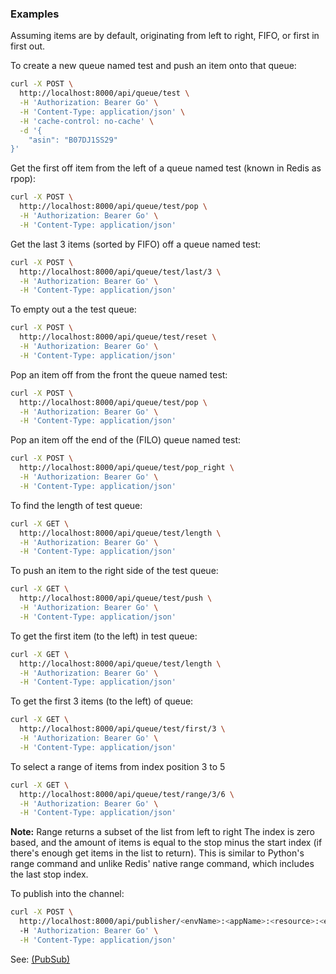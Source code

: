 ### Examples
Assuming items are by default, originating from left to right, FIFO, or first in first out.

To create a new queue named test and push an item onto that queue:

```sh
curl -X POST \
  http://localhost:8000/api/queue/test \
  -H 'Authorization: Bearer Go' \
  -H 'Content-Type: application/json' \
  -H 'cache-control: no-cache' \
  -d '{
	"asin": "B07DJ1SS29"
}'
```
Get the first off item from the left of a queue named test (known in Redis as rpop):
```sh
curl -X POST \
  http://localhost:8000/api/queue/test/pop \
  -H 'Authorization: Bearer Go' \
  -H 'Content-Type: application/json'
```

Get the last 3 items (sorted by FIFO) off a queue named test:
```sh
curl -X POST \
  http://localhost:8000/api/queue/test/last/3 \
  -H 'Authorization: Bearer Go' \
  -H 'Content-Type: application/json'
```

To empty out a the test queue:
```sh
curl -X POST \
  http://localhost:8000/api/queue/test/reset \
  -H 'Authorization: Bearer Go' \
  -H 'Content-Type: application/json'
```

Pop an item off from the front the queue named test:
```sh
curl -X POST \
  http://localhost:8000/api/queue/test/pop \
  -H 'Authorization: Bearer Go' \
  -H 'Content-Type: application/json'
```

Pop an item off the end of the (FILO) queue named test:
```sh
curl -X POST \
  http://localhost:8000/api/queue/test/pop_right \
  -H 'Authorization: Bearer Go' \
  -H 'Content-Type: application/json'
```

To find the length of test queue:
```sh
curl -X GET \
  http://localhost:8000/api/queue/test/length \
  -H 'Authorization: Bearer Go' \
  -H 'Content-Type: application/json'
```

To push an item to the right side of the test queue:
```sh
curl -X GET \
  http://localhost:8000/api/queue/test/push \
  -H 'Authorization: Bearer Go' \
  -H 'Content-Type: application/json'
```

To get the first item (to the left) in test queue:
```sh
curl -X GET \
  http://localhost:8000/api/queue/test/length \
  -H 'Authorization: Bearer Go' \
  -H 'Content-Type: application/json'
```

To get the first 3 items (to the left) of queue:
```sh
curl -X GET \
  http://localhost:8000/api/queue/test/first/3 \
  -H 'Authorization: Bearer Go' \
  -H 'Content-Type: application/json'
```

To select a range of items from index position 3 to 5
```sh
curl -X GET \
  http://localhost:8000/api/queue/test/range/3/6 \
  -H 'Authorization: Bearer Go' \
  -H 'Content-Type: application/json'
```

<b>Note:</b> Range returns a subset of the list from left to right The index is zero based, and the amount of items is equal to the stop minus the start index (if there's enough get items in the list to return). This is similar to Python's range command and unlike Redis' native range command, which includes the last stop index.

To publish into the channel:
```sh
curl -X POST \
  http://localhost:8000/api/publisher/<envName>:<appName>:<resource>:<etc>
  -H 'Authorization: Bearer Go' \
  -H 'Content-Type: application/json'
```
See: [(PubSub)](https://github.com/reduxdj/dr_queue/blob/master/documentation/EXAMPLES.md)
